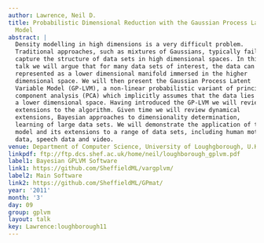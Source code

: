 ```yaml
---
author: Lawrence, Neil D.
title: Probabilistic Dimensional Reduction with the Gaussian Process Latent Variable
  Model
abstract: |
  Density modelling in high dimensions is a very difficult problem.
  Traditional approaches, such as mixtures of Gaussians, typically fail to
  capture the structure of data sets in high dimensional spaces. In this
  talk we will argue that for many data sets of interest, the data can be
  represented as a lower dimensional manifold immersed in the higher
  dimensional space. We will then present the Gaussian Process Latent
  Variable Model (GP-LVM), a non-linear probabilistic variant of principal
  component analysis (PCA) which implicitly assumes that the data lies on
  a lower dimensional space. Having introduced the GP-LVM we will review
  extensions to the algorithm. Given time we will review dynamical
  extensions, Bayesian approaches to dimensionality determination,
  learning of large data sets. We will demonstrate the application of the
  model and its extensions to a range of data sets, including human motion
  data, speech data and video.
venue: Department of Computer Science, University of Loughgborough, U.K.
linkpdf: ftp://ftp.dcs.shef.ac.uk/home/neil/loughborough_gplvm.pdf
label1: Bayesian GPLVM Software
link1: https://github.com/SheffieldML/vargplvm/
label2: Main Software
link2: https://github.com/SheffieldML/GPmat/
year: '2011'
month: '3'
day: 09
group: gplvm
layout: talk
key: Lawrence:loughborough11
---
```

